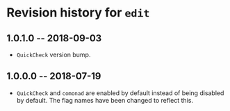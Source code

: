 # Revision history for `edit`

## 1.0.1.0 -- 2018-09-03

* `QuickCheck` version bump.

## 1.0.0.0 -- 2018-07-19

* `QuickCheck` and `comonad` are enabled by default instead of being disabled
  by default. The flag names have been changed to reflect this.
